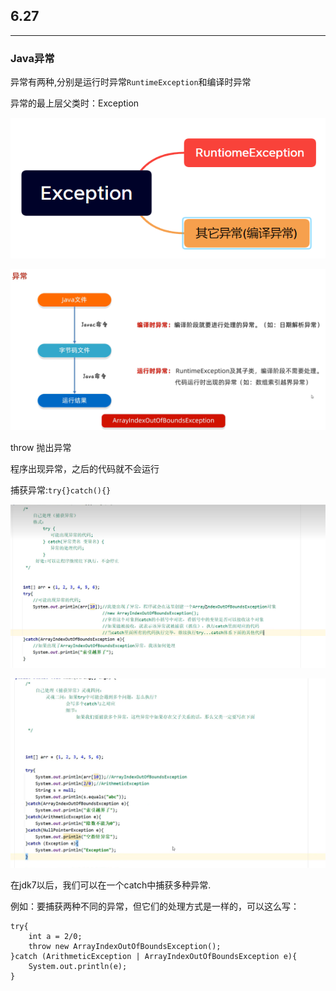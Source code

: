 ## 6.27

---



### Java异常



异常有两种,分别是运行时异常`RuntimeException`和编译时异常

 异常的最上层父类时：Exception

![1](README.assets/1.png)

![2](README.assets/2.png)

throw 抛出异常

程序出现异常，之后的代码就不会运行

捕获异常:`try{}catch(){}`



![image-20240628113510027](README.assets/image-20240628113510027.png)

![image-20240628114305152](README.assets/image-20240628114305152.png)

在jdk7以后，我们可以在一个catch中捕获多种异常.

例如：要捕获两种不同的异常，但它们的处理方式是一样的，可以这么写：

```
try{
    int a = 2/0;
    throw new ArrayIndexOutOfBoundsException();
}catch (ArithmeticException | ArrayIndexOutOfBoundsException e){
    System.out.println(e);
}
```

